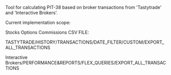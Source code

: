 ﻿Tool for calculating PIT-38 based on broker transactions from 'Tastytrade' and 'Interactive Brokers'.

Current implementation scope:

Stocks
Options
Commissions
CSV FILE:

TASTYTRADE/HISTORY/TRANSACTIONS/DATE_FILTER/CUSTOM/EXPORT_ALL_TRANSACTIONS

Interactive Brokers/PERFORMANCE&REPORTS/FLEX_QUERIES/EXPORT_ALL_TRANSACTIONS
